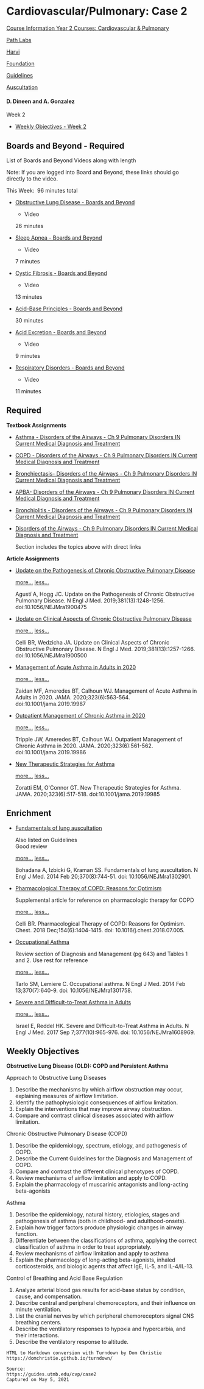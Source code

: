# Cardiovascular/Pulmonary: Case 2

[Course Information Year 2 Courses: Cardiovascular & Pulmonary](/usmle/cvp/course-information.html)

[Path Labs](/usmle/cvp/pathlabs.html)

[Harvi](/usmle/cvp/harvi.html)

[Foundation](/usmle/cvp/foundation.html)

[Guidelines](/usmle/cvp/guidelines.html)

[Auscultation](/usmle/cvp/auscultation.html)

#### D. Dineen and A. Gonzalez

Week 2

*   [Weekly Objectives - Week 2](https://guides.utmb.edu/ld.php?content_id=55680179)
    

## Boards and Beyond - Required

List of Boards and Beyond Videos along with length

Note: If you are logged into Board and Beyond, these links should go directly to the video.

This Week:  96 minutes total

*   [Obstructive Lung Disease - Boards and Beyond](https://www.boardsbeyond.com/members/video.cfm?ID=9B8619251A19057CFF70779273E95AA6&moduleID=35&subMod=37)
    
    *   Video
    
    26 minutes
    
*   [Sleep Apnea - Boards and Beyond](https://www.boardsbeyond.com/members/video.cfm?ID=42A0E188F5033BC65BF8D78622277C4E&moduleID=35&subMod=38)
    
    *   Video
    
    7 minutes
    
*   [Cystic Fibrosis - Boards and Beyond](https://www.boardsbeyond.com/members/video.cfm?ID=3988C7F88EBCB58C6CE932B957B6F332&moduleID=35&subMod=38)
    
    *   Video
    
    13 minutes
    
*   [Acid-Base Principles - Boards and Beyond](https://www.boardsbeyond.com/members/video.cfm?ID=C9E1074F5B3F9FC8EA15D152ADD07294&moduleID=29&subMod=31)
    
    30 minutes
    
*   [Acid Excretion - Boards and Beyond](https://www.boardsbeyond.com/members/video.cfm?ID=11B9842E0A271FF252C1903E7132CD68&moduleID=29&subMod=31)
    
    *   Video
    
    9 minutes
    
*   [Respiratory Disorders - Boards and Beyond](https://www.boardsbeyond.com/members/video.cfm?ID=65B9EEA6E1CC6BB9F0CD2A47751A186F&moduleID=29&subMod=31)
    
    *   Video
    
    11 minutes
    

## Required

**Textbook Assignments**

*   [Asthma - Disorders of the Airways - Ch 9 Pulmonary Disorders IN Current Medical Diagnosis and Treatment](http://libux.utmb.edu/login?url=https://accessmedicine.mhmedical.com/content.aspx?bookid=2449&sectionid=194434470#1161636682)
    
*   [COPD - Disorders of the Airways - Ch 9 Pulmonary Disorders IN Current Medical Diagnosis and Treatment](http://libux.utmb.edu/login?url=https://accessmedicine.mhmedical.com/content.aspx?bookid=2449&sectionid=194434470#1161636683)
    
*   [Bronchiectasis- Disorders of the Airways - Ch 9 Pulmonary Disorders IN Current Medical Diagnosis and Treatment](http://libux.utmb.edu/login?url=https://accessmedicine.mhmedical.com/content.aspx?bookid=2449&sectionid=194434470#1161636684)
    
*   [APBA- Disorders of the Airways - Ch 9 Pulmonary Disorders IN Current Medical Diagnosis and Treatment](http://libux.utmb.edu/login?url=https://accessmedicine.mhmedical.com/content.aspx?bookid=2449&sectionid=194434470#1161636685)
    
*   [Bronchiolitis - Disorders of the Airways - Ch 9 Pulmonary Disorders IN Current Medical Diagnosis and Treatment](http://libux.utmb.edu/login?url=https://accessmedicine.mhmedical.com/content.aspx?bookid=2449&sectionid=194434470#1161636687)
    
*   [Disorders of the Airways - Ch 9 Pulmonary Disorders IN Current Medical Diagnosis and Treatment](https://accessmedicine.mhmedical.com/content.aspx?bookid=2449&sectionid=194434470#1161636618)
    
    Section includes the topics above with direct links
    

**Article Assignments**

*   [Update on the Pathogenesis of Chronic Obstructive Pulmonary Disease](http://libux.utmb.edu/login?url=https://doi.org/10.1056/nejmra1900475)
    
    [more...](javascript:void(0);) [less...](javascript:void(0);)
    
    Agustí A, Hogg JC. Update on the Pathogenesis of Chronic Obstructive Pulmonary Disease. N Engl J Med. 2019;381(13):1248-1256. doi:10.1056/NEJMra1900475
    
*   [Update on Clinical Aspects of Chronic Obstructive Pulmonary Disease](http://libux.utmb.edu/login?url=https://doi.org/10.1056/nejmra1900500)
    
    [more...](javascript:void(0);) [less...](javascript:void(0);)
    
    Celli BR, Wedzicha JA. Update on Clinical Aspects of Chronic Obstructive Pulmonary Disease. N Engl J Med. 2019;381(13):1257-1266. doi:10.1056/NEJMra1900500
    
*   [Management of Acute Asthma in Adults in 2020](http://libux.utmb.edu/login?url=https://doi.org/10.1001/jama.2019.19987)
    
    [more...](javascript:void(0);) [less...](javascript:void(0);)
    
    Zaidan MF, Ameredes BT, Calhoun WJ. Management of Acute Asthma in Adults in 2020. JAMA. 2020;323(6):563-564. doi:10.1001/jama.2019.19987
    
*   [Outpatient Management of Chronic Asthma in 2020](http://libux.utmb.edu/login?url=https://doi.org/10.1001/jama.2019.19986)
    
    [more...](javascript:void(0);) [less...](javascript:void(0);)
    
    Tripple JW, Ameredes BT, Calhoun WJ. Outpatient Management of Chronic Asthma in 2020. JAMA. 2020;323(6):561-562. doi:10.1001/jama.2019.19986
    
*   [New Therapeutic Strategies for Asthma](http://libux.utmb.edu/login?url=https://doi.org/10.1001/jama.2019.19985)
    
    [more...](javascript:void(0);) [less...](javascript:void(0);)
    
    Zoratti EM, O'Connor GT. New Therapeutic Strategies for Asthma. JAMA. 2020;323(6):517-518. doi:10.1001/jama.2019.19985
    

## Enrichment

*   [Fundamentals of lung auscultation](http://libux.utmb.edu/login?url=https://doi.org/10.1056/NEJMra1302901)
    
    Also listed on Guidelines  
    Good review
    
    [more...](javascript:void(0);) [less...](javascript:void(0);)
    
    Bohadana A, Izbicki G, Kraman SS. Fundamentals of lung auscultation. N Engl J Med. 2014 Feb 20;370(8):744-51. doi: 10.1056/NEJMra1302901.
    
*   [Pharmacological Therapy of COPD: Reasons for Optimism](http://libux.utmb.edu/login?url=https://doi.org/10.1016/j.chest.2018.07.005)
    
    Supplemental article for reference on pharmacologic therapy for COPD
    
    [more...](javascript:void(0);) [less...](javascript:void(0);)
    
    Celli BR. Pharmacological Therapy of COPD: Reasons for Optimism. Chest. 2018 Dec;154(6):1404-1415. doi: 10.1016/j.chest.2018.07.005.
    
*   [Occupational Asthma](http://libux.utmb.edu/login?url=https://doi.org/10.1056/NEJMra1301758)
    
    Review section of Diagnosis and Management (pg 643) and Tables 1 and 2. Use rest for reference
    
    [more...](javascript:void(0);) [less...](javascript:void(0);)
    
    Tarlo SM, Lemiere C. Occupational asthma. N Engl J Med. 2014 Feb 13;370(7):640-9. doi: 10.1056/NEJMra1301758.
    
*   [Severe and Difficult-to-Treat Asthma in Adults](http://libux.utmb.edu/login?url=https://doi.org/10.1056/NEJMra1608969)
    
    [more...](javascript:void(0);) [less...](javascript:void(0);)
    
    Israel E, Reddel HK. Severe and Difficult-to-Treat Asthma in Adults. N Engl J Med. 2017 Sep 7;377(10):965-976. doi: 10.1056/NEJMra1608969.
    

## Weekly Objectives

**Obstructive Lung Disease (OLD): COPD and Persistent Asthma**

Approach to Obstructive Lung Diseases

1.  Describe the mechanisms by which airflow obstruction may occur, explaining measures of airflow limitation. 
2.  Identify the pathophysiologic consequences of airflow limitation. 
3.  Explain the interventions that may improve airway obstruction. 
4.  Compare and contrast clinical diseases associated with airflow limitation. 

Chronic Obstructive Pulmonary Disease (COPD)

1.  Describe the epidemiology, spectrum, etiology, and pathogenesis of COPD.
2.  Describe the Current Guidelines for the Diagnosis and Management of COPD. 
3.  Compare and contrast the different clinical phenotypes of COPD.
4.  Review mechanisms of airflow limitation and apply to COPD.
5.  Explain the pharmacology of muscarinic antagonists and long-acting beta-agonists

Asthma

1.  Describe the epidemiology, natural history, etiologies, stages and pathogenesis of asthma (both in childhood- and adulthood-onsets). 
2.  Explain how trigger factors produce physiologic changes in airway function.
3.  Differentiate between the classifications of asthma, applying the correct classification of asthma in order to treat appropriately.  
4.  Review mechanisms of airflow limitation and apply to asthma
5.  Explain the pharmacology of long-acting beta-agonists, inhaled corticosteroids, and biologic agents that affect IgE, IL-5, and IL-4/IL-13.

Control of Breathing and Acid Base Regulation

1.  Analyze arterial blood gas results for acid-base status by condition, cause, and compensation.
2.  Describe central and peripheral chemoreceptors, and their influence on minute ventilation.
3.  List the cranial nerves by which peripheral chemoreceptors signal CNS breathing centers.
4.  Describe the ventilatory responses to hypoxia and hypercarbia, and their interactions.
5.  Describe the ventilatory response to altitude.

```
HTML to Markdown conversion with Turndown by Dom Christie
https://domchristie.github.io/turndown/

Source:
https://guides.utmb.edu/cvp/case2
Captured on May 5, 2021
```

